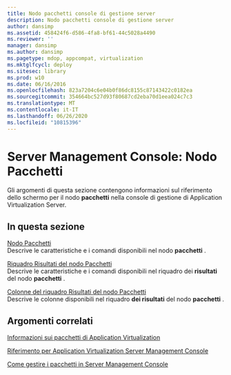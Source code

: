 ```yaml
---
title: Nodo pacchetti console di gestione server
description: Nodo pacchetti console di gestione server
author: dansimp
ms.assetid: 458424f6-d586-4fa8-bf61-44c5028a4490
ms.reviewer: ''
manager: dansimp
ms.author: dansimp
ms.pagetype: mdop, appcompat, virtualization
ms.mktglfcycl: deploy
ms.sitesec: library
ms.prod: w10
ms.date: 06/16/2016
ms.openlocfilehash: 823a7204c6e04b0f86dc8155c87143422c0182ea
ms.sourcegitcommit: 354664bc527d93f80687cd2eba70d1eea024c7c3
ms.translationtype: MT
ms.contentlocale: it-IT
ms.lasthandoff: 06/26/2020
ms.locfileid: "10815396"
---
```

# Server Management Console: Nodo Pacchetti


Gli argomenti di questa sezione contengono informazioni sul riferimento dello schermo per il nodo **pacchetti** nella console di gestione di Application Virtualization Server.

## In questa sezione


<a href="" id="packages-node"></a>[Nodo Pacchetti](packages-node.md)  
Descrive le caratteristiche e i comandi disponibili nel nodo **pacchetti** .

<a href="" id="package-results-pane"></a>[Riquadro Risultati del nodo Pacchetti](package-results-pane.md)  
Descrive le caratteristiche e i comandi disponibili nel riquadro dei **risultati** del nodo **pacchetti** .

<a href="" id="package-results-pane-columns"></a>[Colonne del riquadro Risultati del nodo Pacchetti](package-results-pane-columns.md)  
Descrive le colonne disponibili nel riquadro **dei risultati** del nodo **pacchetti** .

## Argomenti correlati


[Informazioni sui pacchetti di Application Virtualization](about-application-virtualization-packages.md)

[Riferimento per Application Virtualization Server Management Console](application-virtualization-server-management-console-reference.md)

[Come gestire i pacchetti in Server Management Console](how-to-manage-packages-in-the-server-management-console.md)

 

 





